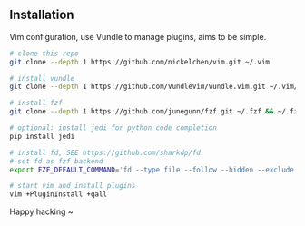 
## Installation

Vim configuration, use Vundle to manage plugins, aims to be simple.

```bash
# clone this repo
git clone --depth 1 https://github.com/nickelchen/vim.git ~/.vim

# install vundle
git clone --depth 1 https://github.com/VundleVim/Vundle.vim.git ~/.vim/bundle/Vundle.vim

# install fzf
git clone --depth 1 https://github.com/junegunn/fzf.git ~/.fzf && ~/.fzf/install --all

# optional: install jedi for python code completion
pip install jedi

# install fd, SEE https://github.com/sharkdp/fd
# set fd as fzf backend
export FZF_DEFAULT_COMMAND='fd --type file --follow --hidden --exclude .git --exclude node_modules'

# start vim and install plugins
vim +PluginInstall +qall

```

Happy hacking ~

